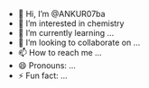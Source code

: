 - 👋 Hi, I’m @ANKUR07ba
- 👀 I’m interested in chemistry
- 🌱 I’m currently learning ...
- 💞️ I’m looking to collaborate on ...
- 📫 How to reach me ...
- 😄 Pronouns: ...
- ⚡ Fun fact: ...

<!---
ANKUR07ba/ANKUR07ba is a ✨ special ✨ repository because its `README.md` (this file) appears on your GitHub profile.
You can click the Preview link to take a look at your changes.
--->
